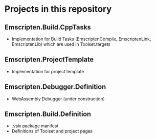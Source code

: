 # Projects in this repository

## Emscripten.Build.CppTasks

- Implementation for Build Tasks (EmscriptenCompile, EmscriptenLink, EmscriptenLib) which are used in Toolset.targets

## Emscripten.ProjectTemplate

- Implementation for project template

## Emscripten.Debugger.Definition

- WebAssembly Debugger (under construction)

## Emscripten.Build.Definition

- .vsix package manifest
- Definitions of Toolset and project pages
